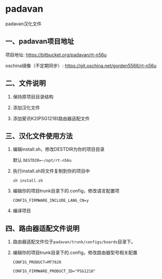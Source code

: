 
# padavan

padavan汉化文件

## 一、padavan项目地址

项目地址: https://bitbucket.org/padavan/rt-n56u

oschina镜像（不定期同步）: https://git.oschina.net/gorden5566/rt-n56u

## 二、文件说明

1. 保持原项目目录结构

2. 添加汉化文件

3. 添加斐讯K2(PSG1218)路由器适配文件

## 三、汉化文件使用方法

1. 编辑install.sh，修改DESTDIR为你的项目目录

	默认 `DESTDIR=~/opt/rt-n56u`

2. 执行install.sh将文件复制到你的项目中

	`sh install.sh`

3. 编辑你的项目trunk目录下的.config，修改语言配置项

	`CONFIG_FIRMWARE_INCLUDE_LANG_CN=y`

4. 编译项目

## 四、路由器适配文件说明

1. 路由器适配文件位于`padavan/trunk/configs/boards`目录下。

2. 编辑你的项目trunk目录下的.config，修改路由器型号相关配置

	`CONFIG_PRODUCT=MT7620`

	`CONFIG_FIRMWARE_PRODUCT_ID="PSG1218"`
